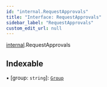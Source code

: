 ```yaml
---
id: "internal.RequestApprovals"
title: "Interface: RequestApprovals"
sidebar_label: "RequestApprovals"
custom_edit_url: null
---
```


[internal](../modules/internal.md).RequestApprovals

## Indexable

▪ [group: `string`]: [`Group`](internal.Group.md)
